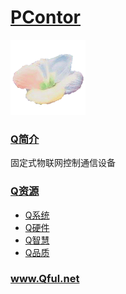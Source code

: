 ﻿# [PContor](https://github.com/Qful/PContor) 
[![sites](Qful/qitas.png)](http://www.Qful.net)
### [Q简介](https://github.com/Qful/PContor) 

固定式物联网控制通信设备

### [Q资源](https://github.com/Qful/PContor)

- [Q系统](https://github.com/OS-Q)
- [Q硬件](https://github.com/sochub)
- [Q智慧](https://github.com/tfzoo)
- [Q品质](https://github.com/qitas)

### www.Qful.net
